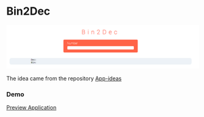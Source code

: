 # Bin2Dec

![bin2dec](/images/application_image.png)


The idea came from the repository
[App-ideas](https://github.com/igorac/app-ideas)


### Demo
[Preview Application](https://igorac.github.io/bin2dec/)
